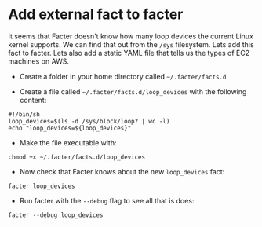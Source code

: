 Add external fact to facter
===========================

It seems that Facter doesn't know how many loop devices the current Linux kernel
supports. We can find that out from the `/sys` filesystem.
Lets add this fact to facter.
Lets also add a static YAML file that tells us the types of EC2 machines on AWS.

* Create a folder in your home directory called `~/.facter/facts.d`

* Create a file called `~/.facter/facts.d/loop_devices` with the following content:

```shell
#!/bin/sh
loop_devices=$(ls -d /sys/block/loop? | wc -l)
echo "loop_devices=${loop_devices}"
```

* Make the file executable with:

```shell
chmod +x ~/.facter/facts.d/loop_devices
```

* Now check that Facter knows about the new `loop_devices` fact:

```shell
facter loop_devices
```

* Run facter with the `--debug` flag to see all that is does:

```shell
facter --debug loop_devices
```
